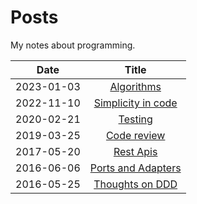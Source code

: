 # Posts

My notes about programming.

| Date       |                           Title                           |
|------------|:---------------------------------------------------------:|
| 2023-01-03 |          [Algorithms](2023-01-03-algorithms.md)           |
| 2022-11-10 |  [Simplicity in code](2022-11-10-simplicity-in-code.md)   |
| 2020-02-21 |             [Testing](2020-02-21-testing.md)              |
| 2019-03-25 |         [Code review](2019-03-25-code-review.md)          |
| 2017-05-20 |           [Rest Apis](2017-05-20-rest-apis.md)            |
| 2016-06-06 |  [Ports and Adapters](2016-06-06-ports-and-adapters.md)   |
| 2016-05-25 |     [Thoughts on DDD](2016-05-25-thoughts-on-ddd.md)      |

